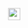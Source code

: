 <img src="https://doc-00-4o-docs.googleusercontent.com/docs/securesc/ha0ro937gcuc7l7deffksulhg5h7mbp1/2ltl63d8omr3u6dra3qtbi7j3vjth5gb/1507824000000/09697941126557933268/*/0B_E6woUF3BwpZW9iNE00VzdzOWc" style="width:25px;margin:0 auto;">